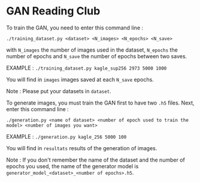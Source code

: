 # GAN Reading Club

To train the GAN, you need to enter this command line :

``` ./training_dataset.py <dataset> <N_images> <N_epochs> <N_save> ```

with `N_images` the number of images used in the dataset, `N_epochs` the number of epochs and `N_save` the number of epochs between two saves.

EXAMPLE :
``` ./training_dataset.py kagle_sup256 2973 5000 1000 ```

You will find in `images` images saved at each `N_save` epochs.

Note : Please put your datasets in `dataset`.


To generate images, you must train the GAN first to have two `.h5` files. Next, enter this command line :

``` ./generation.py <name of dataset> <number of epoch used to train the model> <number of images you want> ```

EXAMPLE :
``` ./generation.py kagle_256 5000 100 ```

You will find in `resultats` results of the generation of images.

Note : If you don't remember the name of the dataset and the number of epochs you used, the name of the generator model is `generator_model_<dataset>_<number of epochs>.h5`.
